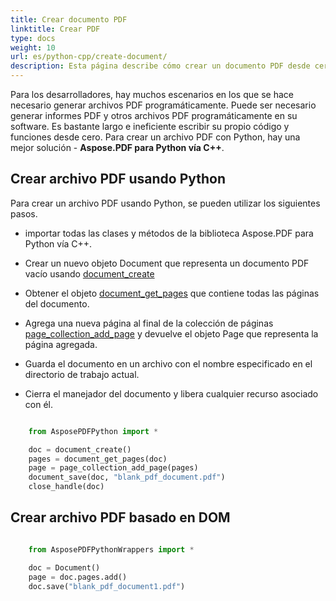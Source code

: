 ```yaml
---
title: Crear documento PDF
linktitle: Crear PDF
type: docs
weight: 10
url: es/python-cpp/create-document/
description: Esta página describe cómo crear un documento PDF desde cero con la biblioteca Aspose.PDF para Python vía C++.
---
```


Para los desarrolladores, hay muchos escenarios en los que se hace necesario generar archivos PDF programáticamente. Puede ser necesario generar informes PDF y otros archivos PDF programáticamente en su software. Es bastante largo e ineficiente escribir su propio código y funciones desde cero. Para crear un archivo PDF con Python, hay una mejor solución - **Aspose.PDF para Python vía C++**.

## Crear archivo PDF usando Python

Para crear un archivo PDF usando Python, se pueden utilizar los siguientes pasos.

* importar todas las clases y métodos de la biblioteca Aspose.PDF para Python vía C++.
* Crear un nuevo objeto Document que representa un documento PDF vacío usando [document_create](https://reference.aspose.com/pdf/python-cpp/core/document_create/)

* Obtener el objeto [document_get_pages](https://reference.aspose.com/pdf/python-cpp/core/document_get_pages/) que contiene todas las páginas del documento.
* Agrega una nueva página al final de la colección de páginas [page_collection_add_page](https://reference.aspose.com/pdf/python-cpp/core/page_collection_add_page/) y devuelve el objeto Page que representa la página agregada.
* Guarda el documento en un archivo con el nombre especificado en el directorio de trabajo actual.
* Cierra el manejador del documento y libera cualquier recurso asociado con él.

```python

    from AsposePDFPython import *

    doc = document_create()
    pages = document_get_pages(doc)
    page = page_collection_add_page(pages)
    document_save(doc, "blank_pdf_document.pdf")
    close_handle(doc)
```


## Crear archivo PDF basado en DOM

```python

    from AsposePDFPythonWrappers import *

    doc = Document()
    page = doc.pages.add()
    doc.save("blank_pdf_document1.pdf")
```